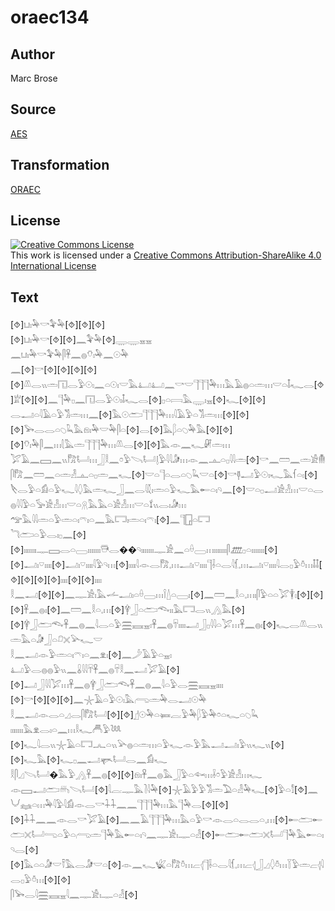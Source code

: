 # oraec134

## Author

Marc Brose

## Source

[AES](https://github.com/simondschweitzer/aes)

## Transformation

[ORAEC](https://oraec.github.io/)

## License

<a rel="license" href="http://creativecommons.org/licenses/by-sa/4.0/"><img alt="Creative Commons License" style="border-width:0" src="https://i.creativecommons.org/l/by-sa/4.0/88x31.png" /></a><br />This work is licensed under a <a rel="license" href="http://creativecommons.org/licenses/by-sa/4.0/">Creative Commons Attribution-ShareAlike 4.0 International License</a>

## Text

[⯑]𓂓𓏤𓅆𓎡𓅝𓅆[⯑][⯑][⯑]<br>
[⯑]𓂓𓏤𓅆𓎡[⯑][⯑]𓈖𓅝𓅆[⯑]𓇾𓇾𓈇𓈇<br>
𓈖𓂓𓏤𓅆𓎡𓅝𓅆𓋴𓋹𓈖𓐍𓄣𓏤𓅆𓈖𓇳𓅆<br>
𓈖[⯑]𓎡[⯑][⯑][⯑][⯑][⯑]𓌨𓂋𓏭𓏛𓉔𓂋𓅱𓇳𓏤𓈖𓏏𓇳𓏤𓎟𓅓𓂞𓂞𓈖𓎡𓎟𓊹𓊹𓊹𓅆𓏥𓅓𓄿𓐍𓏏𓏛𓏥𓎟𓏏𓄤𓆑𓂋[⯑]𓁨[⯑][⯑]𓈖𓊹𓅆𓊪𓈖𓉔𓂋𓅱𓇳𓏤𓄤𓆑𓂋[⯑]𓊪𓏏𓇯𓅓𓇾𓏤𓈇[⯑]𓆑[⯑][⯑]<br>
𓂋𓂝𓏏𓇋𓄿𓏏𓅱𓀢𓏛𓏥𓈖[⯑]𓅓𓇳𓂧𓊹𓊹𓊹𓅆𓏥𓇋𓄿𓅱𓏏𓀢𓏛𓏥[⯑][⯑][⯑]𓅨𓂋𓂋𓏏𓆇𓆗𓅓𓁶𓏤𓅆𓎟𓅆𓋴𓏏[⯑]𓂋[⯑]𓅓𓆄𓏏𓆇𓅆𓅓[⯑][⯑][⯑]𓄣𓏤𓅆𓋴𓈖𓏥𓇛𓅓𓏛𓊹𓊹𓊹𓅆𓏥𓌨𓂋[⯑][⯑]𓅓𓁹𓈖𓆑𓏞𓏛𓏥<br>
𓅯𓄿𓈖𓈙𓈖𓏭𓀗𓂡𓏥𓃀𓎛𓈖𓏌𓅱𓌪𓂡𓊤𓅱𓇋𓇋𓀏𓏥𓁹𓈖𓊵𓏏𓊪𓇋𓇋𓏛[⯑]𓎡𓈖𓏠𓈖𓏛𓀀𓄟𓋴𓀗𓈖𓏠𓈖𓏏𓏛𓁐𓊵𓏏𓊪𓏛𓈖𓆑[⯑]𓎟𓏏𓊹𓏏𓂋𓏏𓆇𓆗𓎟𓏏[⯑]𓎡𓊢𓂝𓅱𓇳𓏤𓆑𓅓𓆳𓏏𓏤[⯑]<br>
𓌸𓂋𓅱𓏏𓀁𓏏𓅱𓆑𓇋𓆭𓅓𓏛𓆑𓃀𓈖𓂋𓇋𓇜𓏤𓏛𓏏𓅱𓆑𓅓𓄡𓏏𓏤𓄹𓈖[⯑]𓎟𓏏𓊪𓂝𓀀𓁐𓏥𓎟𓏏𓂋𓐍𓇋𓇋𓅱𓏏𓅚𓀀𓁐𓏥𓎟𓏏𓇶𓅓𓅓𓏏𓀀𓁐𓏥𓎟𓏏𓍍𓏭𓂋𓏤𓀏𓏥<br>
𓅠𓅓𓇋𓇋𓏛𓏏𓅱𓏛𓏏𓏤𓍼𓏤𓏏𓈖𓅓𓉐𓏤𓏛𓏏𓏤𓍼𓏤[⯑]𓈖𓊹𓉗𓏏𓉐<br>
𓆓𓂧𓏏𓅱𓂋𓏤𓊪𓈖[⯑][⯑]𓏤𓏤𓏤𓏤𓏤𓏤𓏤𓊃𓈙𓂋𓏏𓈀𓏤𓏤𓏤𓏤𓏤𓏤𓏤𓇥𓂋��𓄹𓏤𓏤𓏤𓏤𓏤𓏤𓏤𓊃𓀀𓈖𓏏𓏐𓈀𓏥𓏤𓏤𓏤𓏤𓏤𓏤𓏤𓋴𓊏𓊪𓏏𓏤𓏤𓏤𓏤𓏤𓏤𓏤[⯑][⯑]𓂝𓏤𓎺𓏤𓏤𓏤𓏤[⯑]𓂝𓏤𓎺𓏤𓏤𓏤𓏤𓇋𓅱𓄹𓏥[⯑]𓏤𓏤𓏤𓏤𓇋𓁹𓂋𓀗𓈒𓏥𓂝𓏤𓎺𓏤𓏤𓏤𓏤𓊹𓌢𓏏𓂋𓇋𓆴𓈒𓏥𓂝𓏤𓎺𓏤𓏤𓏤𓏤𓇋𓂋𓊪𓅱𓏊𓏥𓄤𓄤[⯑][⯑][⯑][⯑]𓏤𓏤𓏤𓏤[⯑][⯑]𓏤𓏤𓏤𓏤<br>
𓎛𓈖𓂝[⯑][⯑]𓈖𓊃𓀀𓏤𓅓𓌡𓂝𓏤𓏏𓏐𓈀𓏥𓌉𓇮𓏏𓈀𓏤[⯑]𓈖𓏠𓈖𓎛𓏏𓈒𓏥𓏤𓋴𓅱𓏏𓏏𓅯𓇉𓏤[⯑][⯑][⯑]𓋹𓈖𓐍𓏤[⯑]𓈖𓏠𓈖𓎛𓏏𓈒𓏥[⯑]𓋁𓃀𓏏𓂧𓆞𓏤𓏤𓅓𓉐𓂋𓏭𓂻𓅓[⯑][⯑]𓋁𓃀𓂧𓆞𓋹𓈖𓐍𓈖𓇋𓂋𓏏𓅱𓈗𓈘𓈇𓏤𓋹𓈖𓐍𓄜𓏤𓏤𓏤𓏤𓂝𓃀𓊪𓇋𓇋𓏏𓅯𓏥𓋹𓈖𓐍𓏤[⯑]𓆑𓂋𓌨𓂋𓏭𓏛𓅓𓏏𓀏𓃀𓏏𓍔𓏴𓅪𓆑𓎟<br>
𓎛𓈖𓂝𓁹𓅱𓏛𓏏𓏤𓍼𓏤𓏏𓈖𓁷𓏤[⯑]𓈖𓌳𓄿𓅱𓏏𓈇𓏤<br>
𓂞𓅱𓂋𓐍𓐍𓅱𓏭𓈖𓏇𓇋𓇋𓄜𓋹𓈖𓐍𓄜𓎛𓈖𓂝𓅯𓄿[⯑][⯑]𓂝𓃀𓇋𓇋𓅯𓏥𓋹𓈖𓐍𓋁𓃀𓂧𓆞𓋹𓈖𓐍𓈖𓇋𓏏𓅱𓂋𓈗𓈘𓈇𓏤𓏤𓏤𓏤<br>
[⯑]𓎡[⯑][⯑][⯑]𓈖𓇼𓄿𓏏𓅱𓇳𓏤𓅓𓂺𓏛𓅆𓂋𓂝𓇳𓅆<br>
𓎛𓈖𓂝𓁹𓂋𓏏𓈎𓂋𓋴𓀗𓂡[⯑][⯑]𓊨𓇳𓅆𓏏𓍃𓐛𓅱𓅆𓆄𓅱𓅆𓏌𓏏𓆑𓏏𓆇𓆗<br>
𓏤𓏤𓏤𓏤𓏤𓏤𓏤𓅓𓁷𓂋𓏤𓏏𓈖𓏥𓎛𓆑𓄫𓅱𓆙<br>
[⯑]𓆑𓇋𓂋𓏭𓇼𓄿𓏏𓉐𓂜𓏏𓏭𓅪𓐍𓏏𓏛𓏥𓏏𓅱𓆑𓁹𓅱𓅓𓂝𓂝𓏤𓅱𓏭𓆑𓏭[⯑][⯑]𓆑𓅓[⯑]𓆑𓊪𓈖𓂝𓊜𓂡𓂋𓈖𓀁𓆑<br>
𓎛𓋴𓈎𓌪𓂡�𓅓𓅱𓂻𓋹𓈖𓐍[⯑][⯑]𓁶𓏤𓋹𓈖𓐍𓅓𓃀𓅱𓏏𓆜𓏥𓌢𓏌𓅱𓀀𓁐𓏥𓆑<br>
𓁹𓈙𓂝𓂧𓄦𓌪𓂡[⯑]𓇋𓐛𓊃𓅓𓍘𓇋𓅆[⯑]𓇼𓄿𓅱𓅱𓀢𓏛𓅐𓏏𓁐𓅆𓆑[⯑]𓅱𓏏𓀾[⯑]𓈖𓄋𓈐𓏏𓏥𓅆𓇋𓅱𓇋𓀁𓁹𓂋𓎡𓇑𓇑𓈖𓈖𓊹𓊹𓊹𓅆𓏥𓅓𓊹𓅆𓂋[⯑][⯑]<br>
[⯑]𓇑𓇑𓈖𓈖𓁹𓂋𓎡𓅯𓄿[⯑]𓈖𓈖𓄿𓊹𓊹𓊹𓅆𓏥𓅓𓏏𓅱𓎡𓁹𓂋𓏏𓂋𓂋𓏏𓈒𓏥[⯑]𓄡𓂧𓄡𓂧𓏴𓂡𓂸𓏏𓅱𓏏𓂺𓏛𓊹𓅆𓅓𓄡𓏏𓏤𓄹𓈖𓊃𓀀𓏤𓊃𓏏𓁐[⯑]𓄡𓂧𓄡𓂧𓏴𓂡𓊹𓅆𓅓𓄡𓏏𓏤𓄹𓂋[⯑][⯑]𓅓𓏏𓏏𓀏𓎟𓍋𓅓𓂋𓀏𓎟𓏏[⯑]𓁹𓈖𓆑𓆤𓏏𓀗𓏊𓏥𓐞𓂆𓊹𓌢𓏏𓂋𓇋𓆴𓈒𓏥𓐞𓂆𓃀𓈎𓆭𓏊𓏥𓇅𓅱𓏛𓐞𓂆𓇋𓂋𓊪𓅱𓏊𓏥[⯑][⯑]<br>
𓋴𓅨𓂋𓇋𓈗𓈘𓈇𓇋𓈖𓊃𓀀𓏤𓊃𓏏𓁐[⯑]<br>
